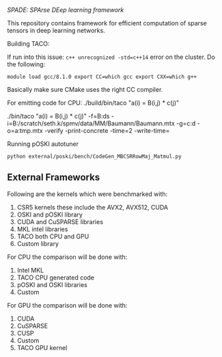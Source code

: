 *SPADE: SPArse DEep learning framework*

This repository contains framework for efficient computation of sparse tensors
in deep learning networks.


Building TACO:

If run into this issue:
`c++ unrecognized -std=c++14` error on the cluster. Do the following:

`
module load gcc/8.1.0
export CC=which gcc
export CXX=which g++
`

Basically make sure CMake uses the right CC compiler.

For emitting code for CPU:
./build/bin/taco "a(i) = B(i,j) * c(j)"

./bin/taco "a(i) = B(i,j) * c(j)" -f=B:ds -i=B:/scratch/seth.k/spmv/data/MM/Baumann/Baumann.mtx -g=c:d -o=a:tmp.mtx -verify -print-concrete -time=2 -write-time=<file>


Running pOSKI autotuner

`python external/poski/bench/CodeGen_MBCSRRowMaj_Matmul.py`
## External Frameworks

Following are the kernels which were benchmarked with:

1. CSR5 kernels these include the AVX2, AVX512, CUDA
2. OSKI and pOSKI library
3. CUDA and CuSPARSE libraries
4. MKL intel libraries
5. TACO both CPU and GPU
6. Custom library

For CPU the comparison will be done with:
1. Intel MKL
2. TACO CPU generated code
3. pOSKI and OSKI libraries
4. Custom

For GPU the comparison will be done with:
1. CUDA
2. CuSPARSE
3. CUSP
4. Custom
5. TACO GPU kernel
